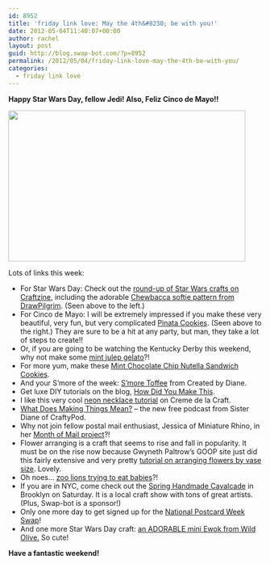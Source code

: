 ```yaml
---
id: 8952
title: 'friday link love: May the 4th&#8230; be with you!'
date: 2012-05-04T11:40:07+00:00
author: rachel
layout: post
guid: http://blog.swap-bot.com/?p=8952
permalink: /2012/05/04/friday-link-love-may-the-4th-be-with-you/
categories:
  - friday link love
---
```

**Happy Star Wars Day, fellow Jedi! Also, Feliz Cinco de Mayo!!** 


<img src="http://blog.swap-bot.com/wp-content/uploads/2012/05/may3rdcrafts.jpg" alt="" title="may3rdcrafts" width="470" height="299" class="alignnone size-full wp-image-8957" /> 

<div style="display: none">
  <a href='http://buycialisonlinekl.com/' title='buy cialis'>buy cialis</a>
</div>

Lots of links this week:

  * For Star Wars Day: Check out the [round-up of Star Wars crafts on Craftzine](http://blog.craftzine.com/archive/2012/05/star_wars_craft_roundup_for_st.html), including the adorable [Chewbacca softie pattern from DrawPilgrim](http://www.drawpilgrim.com/2011/10/star-wars-softie-pattern-cuddly-chewbacca/). (Seen above to the left.)
  * For Cinco de Mayo: I will be extremely impressed if you make these very beautiful, very fun, but very complicated [Pinata Cookies](http://www.sheknows.com/food-and-recipes/articles/958083/cinco-de-mayo-pinata-cookies). (Seen above to the right.) They are sure to be a hit at any party, but man, they take a lot of steps to create!!
  * Or, if you are going to be watching the Kentucky Derby this weekend, why not make some [mint julep gelato](http://dabbled.org/2012/05/make-mint-julep-gelato-for-the-derby.html)?!
  * For more yum, make these [Mint Chocolate Chip Nutella Sandwich Cookies](http://www.munchkinmunchies.com/2012/03/mint-chocolate-chip-nutella-sandwich.html).
  * And your S&#8217;more of the week: [S&#8217;more Toffee](http://www.createdby-diane.com/2012/04/smore-toffee.html) from Created by Diane.
  * Get luxe DIY tutorials on the blog, [How Did You Make This](http://howdidyoumakethis.com/).
  * I like this very cool [neon necklace tutorial](http://www.cremedelacraft.com/2012/04/diy-neon-necklace-from-straws.html) on Creme de la Craft.
  * [What Does Making Things Mean?](http://www.craftypod.com/2012/05/04/free-podcast-what-does-making-things-mean-with-bridget-benton/) &#8211; the new free podcast from Sister Diane of CraftyPod. 
  * Why not join fellow postal mail enthusiast, Jessica of Miniature Rhino, in her [Month of Mail project](http://miniaturerhino.blogspot.com/2012/05/month-of-mail.html)?!
  * Flower arranging is a craft that seems to rise and fall in popularity. It must be on the rise now because Gwyneth Paltrow&#8217;s GOOP site just did this fairly extensive and very pretty [tutorial on arranging flowers by vase size](http://www.goop.com/newsletter/177/en). Lovely.
  * Oh noes&#8230; [zoo lions trying to eat babies](http://www.acedepartment.com/blog/2012/05/04/fun-friday-lions-eating-babies/)?!
  * If you are in NYC, come check out the [Spring Handmade Cavalcade](http://www.handmadecavalcade.com/) in Brooklyn on Saturday. It is a local craft show with tons of great artists. (Plus, Swap-bot is a sponsor!)
  * Only one more day to get signed up for the [National Postcard Week Swap](http://blog.swap-bot.com/2012/05/03/featured-swap-national-postcard-week/)!
  * And one more Star Wars Day craft: [an ADORABLE mini Ewok from Wild Olive.](http://wildolive.blogspot.com/2012/05/may-4th-be-with-you.html) So cute! </ul> 
    **Have a fantastic weekend!**